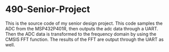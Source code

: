 # 490-Senior-Project
This is the source code of my senior design project. This code samples the ADC from the MSP432P401R, then outputs the adc data through a 
UART. Then the ADC data is transformed to the frequency domain by using the CMSIS FFT function. The results of the FFT are output through
the UART as well.
